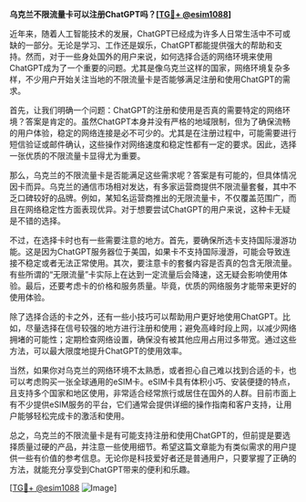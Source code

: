 **乌克兰不限流量卡可以注册ChatGPT吗？[[TG💪+ @esim1088](https://t.me/s/esim1088)]**

近年来，随着人工智能技术的发展，ChatGPT已经成为许多人日常生活中不可或缺的一部分。无论是学习、工作还是娱乐，ChatGPT都能提供强大的帮助和支持。然而，对于一些身处国外的用户来说，如何选择合适的网络环境来使用ChatGPT成为了一个重要的问题。尤其是像乌克兰这样的国家，网络环境复杂多样，不少用户开始关注当地的不限流量卡是否能够满足注册和使用ChatGPT的需求。

首先，让我们明确一个问题：ChatGPT的注册和使用是否真的需要特定的网络环境？答案是肯定的。虽然ChatGPT本身并没有严格的地域限制，但为了确保流畅的用户体验，稳定的网络连接是必不可少的。尤其是在注册过程中，可能需要进行短信验证或邮件确认，这些操作对网络速度和稳定性都有一定的要求。因此，选择一张优质的不限流量卡显得尤为重要。

那么，乌克兰的不限流量卡是否能满足这些需求呢？答案是有可能的，但具体情况因卡而异。乌克兰的通信市场相对发达，有多家运营商提供不限流量套餐，其中不乏口碑较好的品牌。例如，某知名运营商推出的无限流量卡，不仅覆盖范围广，而且在网络稳定性方面表现优异。对于想要尝试ChatGPT的用户来说，这种卡无疑是不错的选择。

不过，在选择卡时也有一些需要注意的地方。首先，要确保所选卡支持国际漫游功能。这是因为ChatGPT服务器位于美国，如果卡不支持国际漫游，可能会导致连接不稳定或者无法正常使用。其次，要注意卡的套餐内容是否真的包含无限流量。有些所谓的“无限流量”卡实际上在达到一定流量后会降速，这无疑会影响使用体验。最后，还要考虑卡的价格和服务质量。毕竟，优质的网络服务才能带来更好的使用体验。

除了选择合适的卡之外，还有一些小技巧可以帮助用户更好地使用ChatGPT。比如，尽量选择在信号较强的地方进行注册和使用；避免高峰时段上网，以减少网络拥堵的可能性；定期检查网络设置，确保没有被其他应用占用过多带宽。通过这些方法，可以最大限度地提升ChatGPT的使用效率。

当然，如果你对乌克兰的网络环境不太熟悉，或者担心自己难以找到合适的卡，也可以考虑购买一张全球通用的eSIM卡。eSIM卡具有体积小巧、安装便捷的特点，且支持多个国家和地区使用，非常适合经常旅行或居住在国外的人群。目前市面上有不少提供eSIM服务的平台，它们通常会提供详细的操作指南和客户支持，让用户能够轻松完成卡的激活和使用。

总之，乌克兰的不限流量卡是有可能支持注册和使用ChatGPT的，但前提是要选择质量过硬的产品，并注意一些使用细节。希望这篇文章能为有类似需求的用户提供一些有价值的参考信息。无论你是科技爱好者还是普通用户，只要掌握了正确的方法，就能充分享受到ChatGPT带来的便利和乐趣。

[[TG💪+ @esim1088](https://t.me/s/esim1088) ![Image](https://i.postimg.cc/4NQfJmqS/Snipaste-2025-05-13-00-14-12.png)]